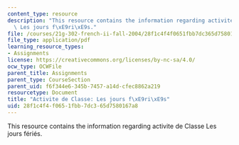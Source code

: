 ```yaml
---
content_type: resource
description: "This resource contains the information regarding activite de Classe\
  \ Les jours f\xE9ri\xE9s."
file: /courses/21g-302-french-ii-fall-2004/28f1c4f4f0651fbb7dc365d7580167a8_MIT21G_302_F04_feries_B.pdf
file_type: application/pdf
learning_resource_types:
- Assignments
license: https://creativecommons.org/licenses/by-nc-sa/4.0/
ocw_type: OCWFile
parent_title: Assignments
parent_type: CourseSection
parent_uid: f6f344e6-345b-7457-a14d-cfec8862a219
resourcetype: Document
title: "Activite de Classe: Les jours f\xE9ri\xE9s"
uid: 28f1c4f4-f065-1fbb-7dc3-65d7580167a8
---
```

This resource contains the information regarding activite de Classe Les jours fériés.